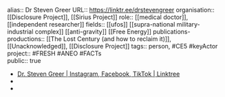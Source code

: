 alias:: Dr Steven Greer
URL:: https://linktr.ee/drstevengreer
organisation:: [[Disclosure Project]], [[Sirius Project]] 
role:: [[medical doctor]], [[independent researcher]] 
fields:: [[ufos]] [[supra-national military-industrial complex]] [[anti-gravity]] [[Free Energy]] 
publications-productions:: [[The Lost Century (and how to reclaim it)]], [[Unacknowledged]], [[Disclosure Project]] 
tags:: person, #CE5 #keyActor 
project:: #FRESH #ANEO #FACTs  
public:: true

- [Dr. Steven Greer | Instagram, Facebook, TikTok | Linktree](https://linktr.ee/drstevengreer)
-
-